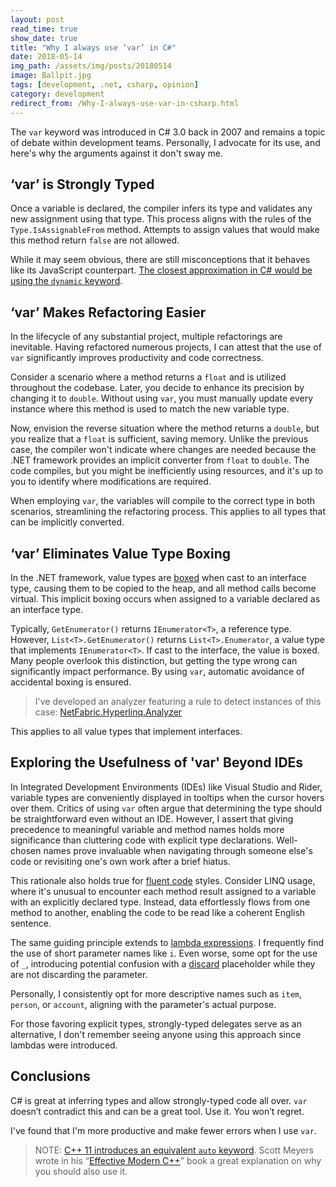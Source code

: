 ```yaml
---
layout: post
read_time: true
show_date: true
title: "Why I always use ‘var’ in C#"
date: 2018-05-14
img_path: /assets/img/posts/20180514
image: Ballpit.jpg
tags: [development, .net, csharp, opinion]
category: development
redirect_from: /Why-I-always-use-var-in-csharp.html
---
```


The `var` keyword was introduced in C# 3.0 back in 2007 and remains a topic of debate within development teams. Personally, I advocate for its use, and here's why the arguments against it don't sway me.

## ‘var’ is Strongly Typed

Once a variable is declared, the compiler infers its type and validates any new assignment using that type. This process aligns with the rules of the `Type.IsAssignableFrom` method. Attempts to assign values that would make this method return `false` are not allowed.

While it may seem obvious, there are still misconceptions that it behaves like its JavaScript counterpart. [The closest approximation in C# would be using the `dynamic` keyword](https://learn.microsoft.com/en-us/dotnet/csharp/advanced-topics/interop/using-type-dynamic).

## ‘var’ Makes Refactoring Easier

In the lifecycle of any substantial project, multiple refactorings are inevitable. Having refactored numerous projects, I can attest that the use of `var` significantly improves productivity and code correctness.

Consider a scenario where a method returns a `float` and is utilized throughout the codebase. Later, you decide to enhance its precision by changing it to `double`. Without using `var`, you must manually update every instance where this method is used to match the new variable type.

Now, envision the reverse situation where the method returns a `double`, but you realize that a `float` is sufficient, saving memory. Unlike the previous case, the compiler won't indicate where changes are needed because the .NET framework provides an implicit converter from `float` to `double`. The code compiles, but you might be inefficiently using resources, and it's up to you to identify where modifications are required.

When employing `var`, the variables will compile to the correct type in both scenarios, streamlining the refactoring process. This applies to all types that can be implicitly converted.

## ‘var’ Eliminates Value Type Boxing

In the .NET framework, value types are [boxed](https://learn.microsoft.com/en-us/dotnet/csharp/programming-guide/types/boxing-and-unboxing) when cast to an interface type, causing them to be copied to the heap, and all method calls become virtual. This implicit boxing occurs when assigned to a variable declared as an interface type.

Typically, `GetEnumerator()` returns `IEnumerator<T>`, a reference type. However, `List<T>.GetEnumerator()` returns `List<T>.Enumerator`, a value type that implements `IEnumerator<T>`. If cast to the interface, the value is boxed. Many people overlook this distinction, but getting the type wrong can significantly impact performance. By using `var`, automatic avoidance of accidental boxing is ensured.

> I've developed an analyzer featuring a rule to detect instances of this case: [NetFabric.Hyperlinq.Analyzer](https://github.com/NetFabric/NetFabric.Hyperlinq.Analyzer/blob/master/docs/reference/HLQ001_AssignmentBoxing.md)

This applies to all value types that implement interfaces.

## Exploring the Usefulness of 'var' Beyond IDEs

In Integrated Development Environments (IDEs) like Visual Studio and Rider, variable types are conveniently displayed in tooltips when the cursor hovers over them. Critics of using `var` often argue that determining the type should be straightforward even without an IDE. However, I assert that giving precedence to meaningful variable and method names holds more significance than cluttering code with explicit type declarations. Well-chosen names prove invaluable when navigating through someone else's code or revisiting one's own work after a brief hiatus.

This rationale also holds true for [fluent code](https://www.red-gate.com/simple-talk/dotnet/net-framework/fluent-code-in-c/) styles. Consider LINQ usage, where it's unusual to encounter each method result assigned to a variable with an explicitly declared type. Instead, data effortlessly flows from one method to another, enabling the code to be read like a coherent English sentence.

The same guiding principle extends to [lambda expressions](https://docs.microsoft.com/en-us/dotnet/csharp/programming-guide/statements-expressions-operators/lambda-expressions). I frequently find the use of short parameter names like `i`. Even worse, some opt for the use of `_`, introducing potential confusion with a [discard](https://learn.microsoft.com/en-us/dotnet/csharp/fundamentals/functional/discards) placeholder while they are not discarding the parameter. 

Personally, I consistently opt for more descriptive names such as `item`, `person`, or `account`, aligning with the parameter's actual purpose. 

For those favoring explicit types, strongly-typed delegates serve as an alternative, I don't remember seeing anyone using this approach since lambdas were introduced.

## Conclusions

C# is great at inferring types and allow strongly-typed code all over. `var` doesn’t contradict this and can be a great tool. Use it. You won’t regret.

I've found that I'm more productive and make fewer errors when I use `var`.

> NOTE: [C++ 11 introduces an equivalent `auto` keyword](https://en.cppreference.com/w/cpp/language/auto). Scott Meyers wrote in his “[Effective Modern C++](https://www.oreilly.com/library/view/effective-modern-c/9781491908419/)” book a great explanation on why you should also use it.
